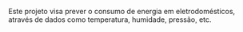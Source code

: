 Este projeto visa prever o consumo de energia em eletrodomésticos, através de dados como temperatura, humidade, pressão, etc.

